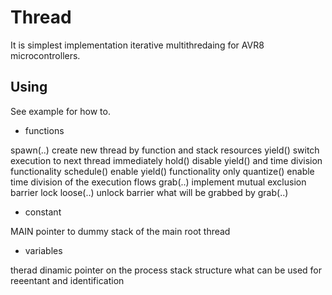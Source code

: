 # Thread

It is simplest implementation iterative multithredaing for AVR8 microcontrollers.

Using
-----

See example for how to.

* functions

spawn(..)	create new thread by function and stack resources
yield()		switch execution to next thread immediately
hold()		disable yield() and time division functionality
schedule()	enable yield() functionality only
quantize()	enable time division of the execution flows
grab(..)	implement mutual exclusion barrier lock
loose(..)	unlock barrier what will be grabbed by grab(..)

* constant

MAIN		pointer to dummy stack of the main root thread

* variables

therad		dinamic pointer on the process stack structure
		what can be used for reeentant and identification

